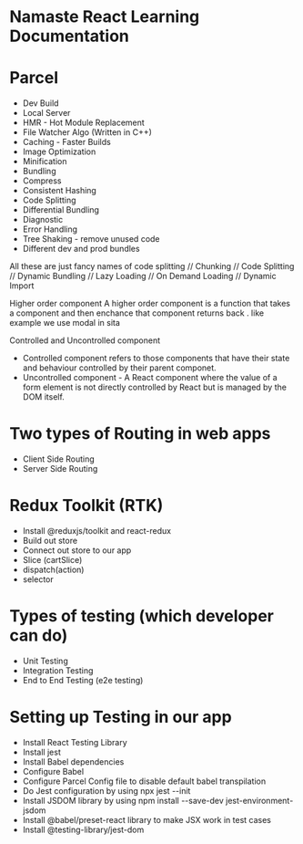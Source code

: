 # Namaste React Learning Documentation

# Parcel

- Dev Build
- Local Server
- HMR - Hot Module Replacement
- File Watcher Algo (Written in C++)
- Caching - Faster Builds
- Image Optimization
- Minification
- Bundling
- Compress
- Consistent Hashing
- Code Splitting
- Differential Bundling
- Diagnostic
- Error Handling
- Tree Shaking - remove unused code
- Different dev and prod bundles

All these are just fancy names of code splitting
// Chunking
// Code Splitting
// Dynamic Bundling
// Lazy Loading
// On Demand Loading
// Dynamic Import

Higher order component
A higher order component is a function that takes a component and then enchance that component returns back . like example we use modal in sita

Controlled and Uncontrolled component

- Controlled component refers to those components that have their state and behaviour controlled by their parent componet.
- Uncontrolled component - A React component where the value of a form element is not directly controlled by React but is managed by the DOM itself.

# Two types of Routing in web apps

- Client Side Routing
- Server Side Routing

# Redux Toolkit (RTK)

- Install @reduxjs/toolkit and react-redux
- Build out store
- Connect out store to our app
- Slice (cartSlice)
- dispatch(action)
- selector

# Types of testing (which developer can do)

- Unit Testing
- Integration Testing
- End to End Testing (e2e testing)

# Setting up Testing in our app

- Install React Testing Library
- Install jest
- Install Babel dependencies
- Configure Babel
- Configure Parcel Config file to disable default babel transpilation
- Do Jest configuration by using npx jest --init
- Install JSDOM library by using npm install --save-dev jest-environment-jsdom
- Install @babel/preset-react library to make JSX work in test cases
- Install @testing-library/jest-dom
